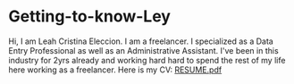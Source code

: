 # Getting-to-know-Ley

Hi, I am Leah Cristina Eleccion. I am a freelancer. I specialized as a Data Entry Professional as well as an Administrative Assistant. I've been in this industry for 2yrs already and working hard hard to spend the rest of my life here working as a freelancer. Here is my CV:
[RESUME.pdf](https://github.com/justLeyah/Getting-to-know-Ley/files/11071989/RESUME.pdf)
